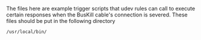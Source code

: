 The files here are example trigger scripts that udev rules can call to execute certain responses when the BusKill cable's connection is severed. These files should be put in the following directory

```
/usr/local/bin/
```
